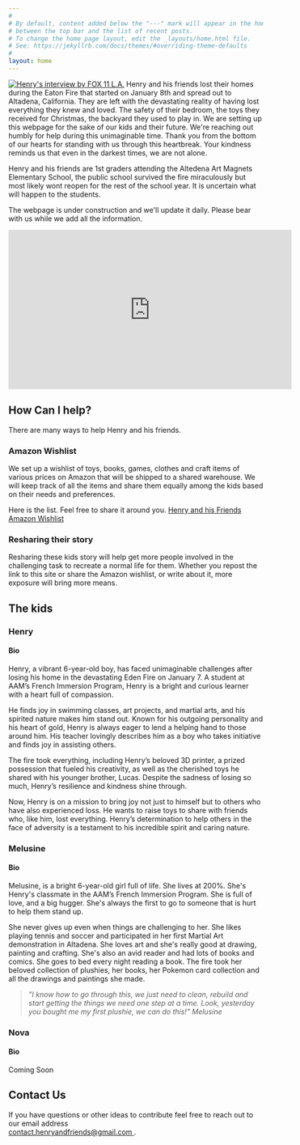 ```yaml
---
#
# By default, content added below the "---" mark will appear in the home page
# between the top bar and the list of recent posts.
# To change the home page layout, edit the _layouts/home.html file.
# See: https://jekyllrb.com/docs/themes/#overriding-theme-defaults
#
layout: home
---
```

[![Henry's interview by FOX 11 L.A.](https://i.ytimg.com/vi/K7ZdgHYQ1Lw/maxresdefault.jpg)](https://www.youtube.com/watch?v=K7ZdgHYQ1Lw)
Henry and his friends lost their homes during the Eaton Fire that started on January 8th and spread out to Altadena, California. They are left with the devastating reality of having lost everything they knew and loved. The safety of their bedroom, the toys they received for Christmas, the backyard they used to play in. We are setting up this webpage for the sake of our kids and their future. We're reaching out humbly for help during this unimaginable time. Thank you from the bottom of our hearts for standing with us through this heartbreak. Your kindness reminds us that even in the darkest times, we are not alone.

Henry and his friends are 1st graders attending the Altedena Art Magnets Elementary School, the public school survived the fire miraculously but most likely wont reopen for the rest of the school year. It is uncertain what will happen to the students.

The webpage is under construction and we'll update it daily. Please bear with us while we add all the information.

<iframe width="560" height="315" src="https://www.youtube.com/embed/K7ZdgHYQ1Lw?si=SsqSpp14C6H8K6qI" title="YouTube video player" frameborder="0" allow="accelerometer; autoplay; clipboard-write; encrypted-media; gyroscope; picture-in-picture; web-share" referrerpolicy="strict-origin-when-cross-origin" allowfullscreen></iframe>

## How Can I help?
There are many ways to help Henry and his friends.

### Amazon Wishlist
We set up a wishlist of toys, books, games, clothes and craft items of various prices on Amazon that will be shipped to a shared warehouse. We will keep track of all the items and share them equally among the kids based on their needs and preferences.

Here is the list. Feel free to share it around you.
[Henry and his Friends Amazon Wishlist](https://www.amazon.com/hz/wishlist/ls/1FWAJI4C73LUU?ref_=wl_share )

### Resharing their story
Resharing these kids story will help get more people involved in the challenging task to recreate a normal life for them. Whether you repost the link to this site or share the Amazon wishlist, or write about it, more exposure will bring more means.

## The kids

### Henry
#### Bio
Henry, a vibrant 6-year-old boy, has faced unimaginable challenges after losing his home in the devastating Eden Fire on January 7. A student at AAM’s French Immersion Program, Henry is a bright and curious learner with a heart full of compassion.

He finds joy in swimming classes, art projects, and martial arts, and his spirited nature makes him stand out. Known for his outgoing personality and his heart of gold, Henry is always eager to lend a helping hand to those around him. His teacher lovingly describes him as a boy who takes initiative and finds joy in assisting others.

The fire took everything, including Henry’s beloved 3D printer, a prized possession that fueled his creativity, as well as the cherished toys he shared with his younger brother, Lucas. Despite the sadness of losing so much, Henry’s resilience and kindness shine through.

Now, Henry is on a mission to bring joy not just to himself but to others who have also experienced loss. He wants to raise toys to share with friends who, like him, lost everything. Henry’s determination to help others in the face of adversity is a testament to his incredible spirit and caring nature.

### Melusine
#### Bio
Melusine, is a bright 6-year-old girl full of life. She lives at 200%. She's Henry's classmate in the AAM’s French Immersion Program. She is full of love, and a big hugger. She's always the first to go to someone that is hurt to help them stand up.

She never gives up even when things are challenging to her. She likes playing tennis and soccer and participated in her first Martial Art demonstration in Altadena.
She loves art and she's really good at drawing, painting and crafting. She's also an avid reader and had lots of books and comics. She goes to bed every night reading a book. 
The fire took her beloved collection of plushies, her books, her Pokemon card collection and all the drawings and paintings she made.

> *"I know how to go through this, we just need to clean, rebuild and start getting the things we need one step at a time. Look, yesterday you bought me my first plushie, we can do this!" Melusine*

### Nova
#### Bio
Coming Soon


## Contact Us
If you have questions or other ideas to contribute feel free to reach out to our email address  
[contact.henryandfriends@gmail.com
](mailto:contact.henryandfriends@gmail.com
).

